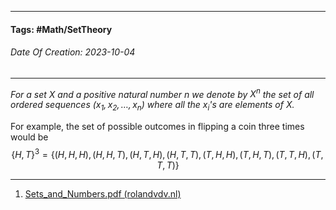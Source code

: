 __________________________________________________________________________
#### **Tags:** #Math/SetTheory
###### *Date Of Creation: 2023-10-04*
__________________________________________________________________________

*For a set $X$ and a positive natural number $n$ we denote by $X^n$ the set of all ordered sequences $(x_1,x_2, \dots, x_n)$ where all the $x_i$'s are elements of $X$.*

For example, the set of possible outcomes in flipping a coin three times would be $$\{H,T\}^3 = \{(H, H, H),(H, H, T),(H, T, H),(H, T, T),(T, H, H),(T, H, T),(T, T, H),(T, T, T)\}$$
__________________________________________________________________________
1. [Sets_and_Numbers.pdf (rolandvdv.nl)](https://www.rolandvdv.nl/Sets_and_Numbers.pdf)